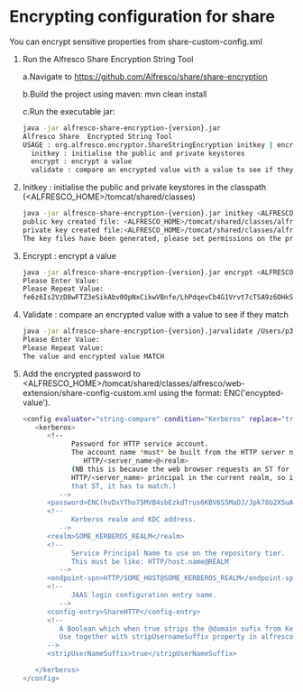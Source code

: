 # Encrypting configuration for share
You can encrypt sensitive properties from share-custom-config.xml

1. Run the Alfresco Share Encryption String Tool 
    
    a.Navigate to https://github.com/Alfresco/share/share-encryption
    
    b.Build the project using maven: mvn clean install
    
    c.Run the executable jar:
         
      ```bash
      java -jar alfresco-share-encryption-{version}.jar 
      Alfresco Share  Encrypted String Tool
      USAGE : org.alfresco.encryptor.ShareStringEncryption initkey | encrypt | validate <shared dir> 
        initkey : initialise the public and private keystores
        encrypt : encrypt a value 
        validate : compare an encrypted value with a value to see if they match
      ```
   
2.  Initkey : initialise the public and private keystores in the classpath (<ALFRESCO_HOME>/tomcat/shared/classes⁩) 
        
    ```bash
    java -jar alfresco-share-encryption-{version}.jar initkey <ALFRESCO_HOME>/tomcat/shared/classes⁩
    public key created file: <ALFRESCO_HOME>/tomcat/shared/classes⁩/alfresco/web-extension/alfrescoSpringKey.pub
    private key created file:<ALFRESCO_HOME>/tomcat/shared/classes⁩/alfresco/web-extension/alfrescoSpringKey.pri
    The key files have been generated, please set permissions on the private key to keep it protected  
     ```

3.  Encrypt : encrypt a value 
        
     ```bash
    java -jar alfresco-share-encryption-{version}.jar encrypt <ALFRESCO_HOME>/tomcat/shared/classes
    Please Enter Value: 
    Please Repeat Value: 
    fe6z6Is2VzD8wFTZ3eSikAbv0OpNxCikwVBnfe/LhPdqevCb4G1Vrvt7cTSA9z6OHkSh8ZzyKdEfVNPmTH66QA==
    ```

4.  Validate : compare an encrypted value with a value to see if they match
    
    ```bash
    java -jar alfresco-share-encryption-{version}.jarvalidate /Users/p3700670/work/share/tomcat/shared/classes fe6z6Is2VzD8wFTZ3eSikAbv0OpNxCikwVBnfe/LhPdqevCb4G1Vrvt7cTSA9z6OHkSh8ZzyKdEfVNPmTH66QA==
    Please Enter Value: 
    Please Repeat Value: 
    The value and encrypted value MATCH
    ```
 5. Add the encrypted password to <ALFRESCO_HOME>/tomcat/shared/classes/alfresco/web-extension/share-config-custom.xml 
 using the format: ENC('encypted-value').
      ```bash
      <config evaluator="string-compare" condition="Kerberos" replace="true">
         <kerberos>
            <!--
                  Password for HTTP service account.
                  The account name *must* be built from the HTTP server name, in the format :
                     HTTP/<server_name>@<realm>
                  (NB this is because the web browser requests an ST for the
                  HTTP/<server_name> principal in the current realm, so if we're to decode
                  that ST, it has to match.)
               -->
            <password>ENC(hvDxYTho75MVB4sbEzkdTrus6KBV6S5MaDJ/Jpk78b2X5uAvIi02c9A4BEYIu6sHV0mOnJsfHXjLjdQekq4BcQ==)</password>
            <!--
                  Kerberos realm and KDC address.
               -->
            <realm>SOME_KERBEROS_REALM</realm>
            <!--
                  Service Principal Name to use on the repository tier.
                  This must be like: HTTP/host.name@REALM
               -->
            <endpoint-spn>HTTP/SOME_HOST@SOME_KERBEROS_REALM</endpoint-spn>
            <!--
                  JAAS login configuration entry name.
               -->
            <config-entry>ShareHTTP</config-entry>
            <!--
               A Boolean which when true strips the @domain sufix from Kerberos authenticated usernames.
               Use together with stripUsernameSuffix property in alfresco-global.properties file.
            -->
            <stripUserNameSuffix>true</stripUserNameSuffix>

         </kerberos>
      </config>
      ```
    


